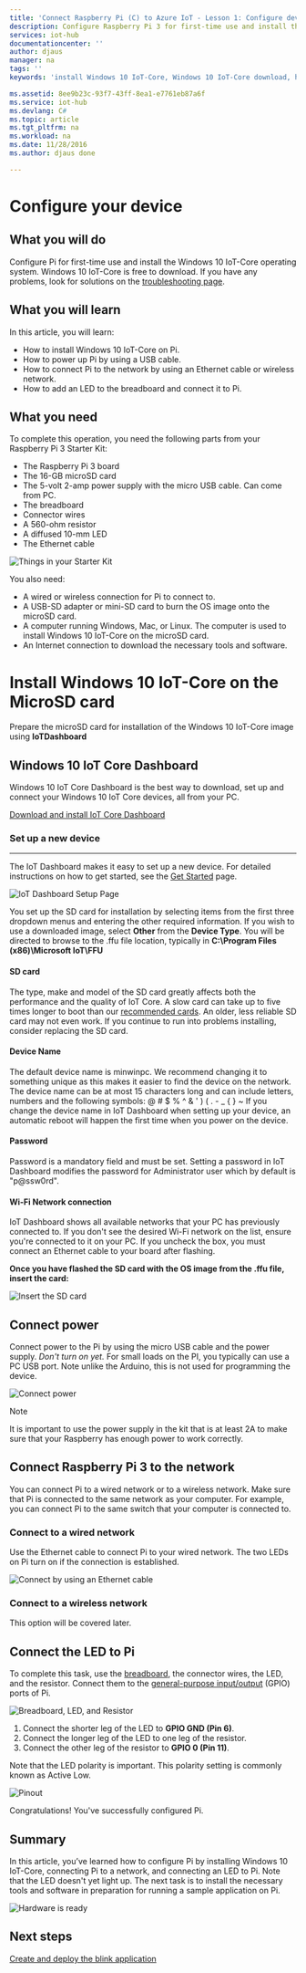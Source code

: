 ```yaml
---
title: 'Connect Raspberry Pi (C) to Azure IoT - Lesson 1: Configure device | Microsoft Docs'
description: Configure Raspberry Pi 3 for first-time use and install the Windows 10 IoT-Core OS, a free operating system that is optimized for the Raspberry Pi hardware.
services: iot-hub
documentationcenter: ''
author: djaus
manager: na
tags: ''
keywords: 'install Windows 10 IoT-Core, Windows 10 IoT-Core download, how to install Windows 10 IoT-Core, Windows 10 IoT-Core setup, raspberry pi install Windows 10 IoT-Core, raspberry pi install os, raspberry pi sd card install, raspberry pi connect, connect to raspberry pi, raspberry pi connectivity'

ms.assetid: 8ee9b23c-93f7-43ff-8ea1-e7761eb87a6f
ms.service: iot-hub
ms.devlang: C#
ms.topic: article
ms.tgt_pltfrm: na
ms.workload: na
ms.date: 11/28/2016
ms.author: djaus done

---
```

# Configure your device
## What you will do
Configure Pi for first-time use and install the Windows 10 IoT-Core operating system. Windows 10 IoT-Core is free to download. If you have any problems, look for solutions on the [troubleshooting page](iot-hub-raspberry-pi-kit-win-10-iot-core-cs-troubleshooting.md).
## What you will learn
In this article, you will learn:

* How to install Windows 10 IoT-Core on Pi.
* How to power up Pi by using a USB cable.
* How to connect Pi to the network by using an Ethernet cable or wireless network.
* How to add an LED to the breadboard and connect it to Pi.

## What you need
To complete this operation, you need the following parts from your Raspberry Pi 3 Starter Kit:

* The Raspberry Pi 3 board
* The 16-GB microSD card
* The 5-volt 2-amp power supply with the micro USB cable. Can come from PC.
* The breadboard
* Connector wires
* A 560-ohm resistor
* A diffused 10-mm LED
* The Ethernet cable

![Things in your Starter Kit](media/iot-hub-raspberry-pi-lessons/lesson1/starter_kit.jpg)

You also need:

* A wired or wireless connection for Pi to connect to.
* A USB-SD adapter or mini-SD card to burn the OS image onto the microSD card.
* A computer running Windows, Mac, or Linux. The computer is used to install Windows 10 IoT-Core on the microSD card.
* An Internet connection to download the necessary tools and software.

# Install Windows 10 IoT-Core on the MicroSD card
Prepare the microSD card for installation of the Windows 10 IoT-Core image using **IoTDashboard**

## Windows 10 IoT Core Dashboard

Windows 10 IoT Core Dashboard is the best way to download, set up and connect your Windows 10 IoT Core devices, all from your PC.

<div class="btn-group">
	<a href="http://go.microsoft.com/fwlink/?LinkID=708576" id="device-center-link" class="btn btn-primary">Download and install IoT Core Dashboard</a>
</div>

### Set up a new device
___
The IoT Dashboard makes it easy to set up a new device. For detailed instructions on how to get started, see the [Get Started]({{site.baseurl}}/{{page.lang}}/GetStarted) page.


![IoT Dashboard Setup Page](media/IoTDashboard/IoTDashboard_SetupPage.png)

You set up the SD card for installation by selecting items from the first three dropdown menus and entering the other required information. If you wish to use a downloaded image, select **Other** from the **Device Type**. You will be directed to browse to the .ffu file location, typically in **C:\Program Files (x86)\Microsoft IoT\FFU**


#### SD card
The type, make and model of the SD card greatly affects both the performance and the quality of IoT Core.
A slow card can take up to five times longer to boot than our [recommended cards](media/hardwarecompatlist#Storage).
An older, less reliable SD card may not even work. If you continue to run into problems installing, consider replacing the SD card.

#### Device Name
The default device name is minwinpc. We recommend changing it to something unique as this makes it easier to find the device on the network. The device name can be at most 15 characters long and can include letters, numbers and the following symbols:  @ # $ % ^ & ' ) ( . - _ { } ~
If you change the device name in IoT Dashboard when setting up your device, an automatic reboot will happen the first time when you power on the device.

#### Password
Password is a mandatory field and must be set. Setting a password in IoT Dashboard modifies the password for Administrator user which by default is "p@ssw0rd".

#### Wi-Fi Network connection
IoT Dashboard shows all available networks that your PC has previously connected to. If you don't see the desired Wi-Fi network on the list, ensure you're connected to it on your PC.
If you uncheck the box, you must connect an Ethernet cable to your board after flashing.


**Once you have flashed the SD card with the OS image from the .ffu file, insert the card:**

![Insert the SD card](media/iot-hub-raspberry-pi-lessons/lesson1/insert_sdcard.jpg)

## Connect power 
Connect power to the Pi by using the micro USB cable and the power supply. *Don't turn on yet.*  For small loads on the PI, you typically can use a PC USB port. Note unlike the Arduino, this is not used for programming the device.

![Connect power](media/iot-hub-raspberry-pi-lessons/lesson1/micro_usb_power_on.jpg)

> [!NOTE]
> It is important to use the power supply in the kit that is at least 2A to make sure that your Raspberry has enough power to work correctly.

## Connect Raspberry Pi 3 to the network
You can connect Pi to a wired network or to a wireless network. Make sure that Pi is connected to the same network as your computer. For example, you can connect Pi to the same switch that your computer is connected to.

### Connect to a wired network
Use the Ethernet cable to connect Pi to your wired network. The two LEDs on Pi turn on if the connection is established.

![Connect by using an Ethernet cable](media/iot-hub-raspberry-pi-lessons/lesson1/connect_ethernet.jpg)

### Connect to a wireless network
This option will be covered later.

## Connect the LED to Pi
To complete this task, use the [breadboard](https://learn.sparkfun.com/tutorials/how-to-use-a-breadboard), the connector wires, the LED, and the resistor. Connect them to the [general-purpose input/output](https://www.raspberrypi.org/documentation/usage/gpio/) (GPIO) ports of Pi.

![Breadboard, LED, and Resistor](media/iot-hub-raspberry-pi-lessons/lesson1/breadboard_led_resistor.jpg)

1. Connect the shorter leg of the LED to **GPIO GND (Pin 6)**.
2. Connect the longer leg of the LED to one leg of the resistor.
3. Connect the other leg of the resistor to **GPIO 0 (Pin 11)**.

Note that the LED polarity is important. This polarity setting is commonly known as Active Low.

![Pinout](media/iot-hub-raspberry-pi-lessons/lesson1/pinout_breadboard.png)

Congratulations! You've successfully configured Pi.

## Summary
In this article, you’ve learned how to configure Pi by installing Windows 10 IoT-Core, connecting Pi to a network, and connecting an LED to Pi. Note that the LED doesn't yet light up. The next task is to install the necessary tools and software in preparation for running a sample application on Pi.

![Hardware is ready](media/iot-hub-raspberry-pi-lessons/lesson1/hardware_ready.jpg)

## Next steps
[Create and deploy the blink application](iot-hub-raspberry-pi-kit-win-10-iot-core-cs-lesson1-deploy-blink-app.md)



